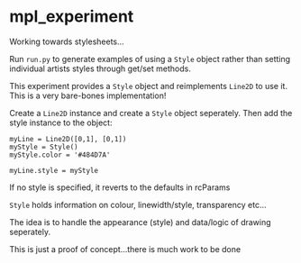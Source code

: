 mpl_experiment
==============

Working towards stylesheets...


Run `run.py` to generate examples of using a `Style` object rather than setting individual artists styles through get/set methods. 


This experiment provides a `Style` object and reimplements `Line2D` to use it. This is a very bare-bones implementation!

Create a `Line2D` instance and create a `Style` object seperately. Then add the style instance to the object:

    myLine = Line2D([0,1], [0,1])
    myStyle = Style()
    myStyle.color = '#484D7A'
  
    myLine.style = myStyle
  
If no style is specified, it reverts to the defaults in rcParams

`Style` holds information on colour, linewidth/style, transparency etc...

The idea is to handle the appearance (style) and data/logic of drawing seperately. 


This is just a proof of concept...there is much work to be done
